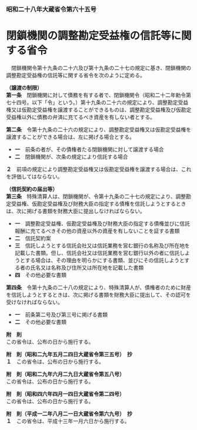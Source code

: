 ### 昭和二十八年大蔵省令第六十五号  
# 閉鎖機関の調整勘定受益権の信託等に関する省令  
　閉鎖機関令第十九条の二十六及び第十九条の二十七の規定に基き、閉鎖機関の調整勘定受益権の信託等に関する省令を次のように定める。  
  
**（譲渡の制限）**  
**第一条**　閉鎖機関に対して債務を有する者で、閉鎖機関令（昭和二十二年勅令第七十四号。以下「令」という。）第十九条の二十六の規定により、調整勘定受益権又は仮勘定受益権を譲渡することができるものは、調整勘定受益権及び仮勘定受益権以外に債務の弁済に充てるべき資産を有しない者とする。  
  
**第二条**　令第十九条の二十六の規定により、調整勘定受益権又は仮勘定受益権を譲渡することができる場合は、左に掲げる場合とする。  
* **一**　前条の者が、その債権者たる閉鎖機関に対して譲渡する場合  
* **二**　閉鎖機関が、次条の規定により信託する場合  
  
**２**　前項の規定により調整勘定受益権又は仮勘定受益権を譲渡する場合は、これを評価してはならない。  
  
**（信託契約の届出等）**  
**第三条**　特殊清算人は、閉鎖機関が、令第十九条の二十七の規定により、調整勘定受益権、仮勘定受益権及び財務大臣の指定する債権を信託しようとするときは、次に掲げる書類を財務大臣に提出しなければならない。  
* **一**　調整勘定受益権、仮勘定受益権及び財務大臣の指定する債権並びに信託報酬に充てるべきその他の資産以外の資産を有しないことを証する書類  
* **二**　信託契約案  
* **三**　信託しようとする信託会社又は信託業務を営む銀行の名称及び所在地を記載した書類。但し、信託会社又は信託業務を営む銀行以外の者に信託しようとする場合は、その理由を明らかにする書類、並びにその信託しようとする者の氏名又は名称及び住所又は所在地を記載した書類  
* **四**　その他必要な書類  
  
**第四条**　令第十九条の二十八の規定により、特殊清算人が、債権者のために財産を信託しようとするときは、次に掲げる書類を財務大臣に提出して、その認可を受けなければならない。  
* **一**　前条第二号及び第三号に掲げる書類  
* **二**　その他必要な書類  
  
**附　則**  
この省令は、公布の日から施行する。  
  
**附　則（昭和二九年五月二四日大蔵省令第三五号）　抄**  
**１**　この省令は、公布の日から施行する。  
  
**附　則（昭和二九年六月二九日大蔵省令第五八号）**  
この省令は、公布の日から施行する。  
  
**附　則（昭和四六年四月一四日大蔵省令第二四号）**  
この省令は、公布の日から施行する。  
  
**附　則（平成一二年八月二一日大蔵省令第六九号）　抄**  
**１**　この省令は、平成十三年一月六日から施行する。  
  
